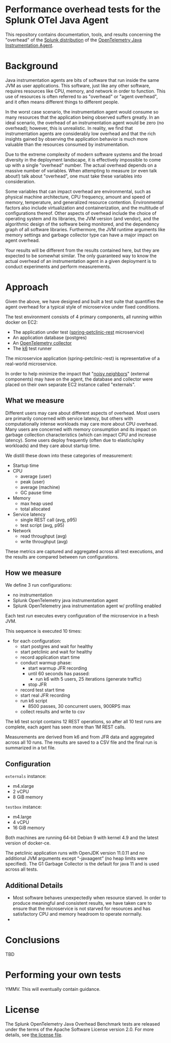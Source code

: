 # Performance overhead tests for the Splunk OTel Java Agent

This repository contains documentation, tools, and results concerning
the "overhead" of the [Splunk distribution](https://github.com/signalfx/splunk-otel-java) of the 
[OpenTelemetry Java Instrumentation Agent](https://github.com/open-telemetry/opentelemetry-java-instrumentation).

# Background

Java instrumentation agents are bits of software that run inside the same JVM as 
user applications. This software, just like any other software, requires resources
like CPU, memory, and network in order to function. This use of resources is 
often referred to as "overhead" or "agent overhead", and it often means different things 
to different people.

In the worst case scenario, the instrumentation agent would consume so many resources
that the application being observed suffers greatly. In an ideal scenario, the overhead 
of an instrumentation agent would be zero (no overhead); however, this is unrealistic.
In reality, we find that instrumentation agents are considerably low overhead and 
that the rich insights gained by observing the application behavior is much more valuable
than the resources consumed by instrumentation.

Due to the extreme complexity of modern software systems and the broad diversity in 
the deployment landscape, it is effectively impossible to come up with a single "overhead" number.
The actual overhead depends on a massive number of variables. When attempting to measure (or 
even talk about!) talk about "overhead", one must take these variables into consideration.

Some variables that can impact overhead are environmental, such as physical machine architecture, 
CPU frequency, amount and speed of memory, temperature, and generalized resource contention.
Environmental factors also include virtualization and containerization, and the multitude
of configurations thereof. Other aspects of overhead include the choice of operating system and 
its libraries, the JVM version (and vendor), and the algorithmic design of the software being 
monitored, and the dependency graph of all software libraries. Furthermore, the JVM runtime
arguments like memory settings and garbage collector type can have a major impact on agent
overhead.

Your results will be different from the results contained here, but they are expected to
be somewhat similar. The only guaranteed way to know the actual overhead of an instrumentation
agent in a given deployment is to conduct experiments and perform measurements.

# Approach

Given the above, we have designed and built a test suite that quantifies the agent
overhead for a typical style of microservice under fixed conditions.

The test environment consists of 4 primary components, all running within docker on EC2:
* The application under test ([spring-petclinic-rest](https://github.com/spring-petclinic/spring-petclinic-rest) microservice)
* An application database (postgres)
* An [OpenTelemetry collector](https://github.com/open-telemetry/opentelemetry-collector-contrib)
* The [k6](https://k6.io/) test runner

The microservice application (spring-petclinic-rest) is representative of a real-world microservice.

In order to help minimize the impact that "[noisy neighbors](https://en.wikipedia.org/wiki/Cloud_computing_issues#Performance_interference_and_noisy_neighbors)"
(external components) may have on the agent, the database and 
collector were placed on their own separate EC2 instance called "externals".

## What we measure

Different users may care about different aspects of overhead. Most users are primarily 
concerned with service latency, but others with computationally intense workloads 
may care more about CPU overhead. Many users are concerned with memory consumption 
and its impact on garbage collection characteristics (which can impact CPU and increase 
latency). Some users deploy frequently (often due to elastic/spiky workloads) and they 
care about startup time. 

We distill these down into these categories of measurement:

* Startup time
* CPU
  * average (user)
  * peak (user)
  * average (machine)
  * GC pause time
* Memory
  * max heap used
  * total allocated
* Service latency
  * single REST call (avg, p95)
  * test script (avg, p95)
* Network
  * read throughput (avg)
  * write throughput (avg)

These metrics are captured and aggregated across all test executions,
and the results are compared between run configurations.

## How we measure

We define 3 run configurations:
* no instrumentation
* Splunk OpenTelemetry java instrumentation agent
* Splunk OpenTelemetry java instrumentation agent w/ profiling enabled

Each test _run_ executes every configuration of the microservice in a fresh JVM.

This sequence is executed 10 times:
* for each configuration: 
  * start postgres and wait for healthy
  * start petclinic and wait for healthy
  * record application start time
  * conduct warmup phase:
    * start warmup JFR recording
    * until 60 seconds has passed:
      * run k6 with 5 users, 25 iterations (generate traffic)
    * stop JFR
  * record test start time
  * start real JFR recording
  * run k6 script
    * 8500 passes, 30 concurrent users, 900RPS max  
  * collect results and write to csv 
  
The k6 test script contains 12 REST operations, so after all 10 test
runs are complete, each agent has seen more than 1M REST calls.

Measurements are derived from k6 and from JFR data and aggregated across all 10 runs.
The results are saved to a CSV file and the final run is summarized in a txt file.

## Configuration

`externals` instance: 
* m4.xlarge
* 2 vCPU
* 8 GiB memory

`testbox` instance: 
* m4.large
* 4 vCPU
* 16 GiB memory

Both machines are running 64-bit Debian 9 with kernel 4.9 and the latest version of
docker-ce.

The petclinic application runs with OpenJDK version 11.0.11 and no additional JVM arguments 
except “-javaagent” (no heap limits were specified). The G1 Garbage Collector is the default 
for java 11 and is used across all tests. 

## Additional Details

* Most software behaves unexpectedly when resource starved. In order to produce
  meaningful and consistent results, we have taken care to ensure that the microservice
  is not starved for resources and has satisfactory CPU and memory headroom to operate
  normally.
* 

# Conclusions

TBD

# Performing your own tests

YMMV. This will eventually contain guidance.

# License

The Splunk OpenTelemetry Java Overhead Benchmark tests are released under the terms of the Apache Software License
version 2.0. For more details, see [the license file](./LICENSE).
